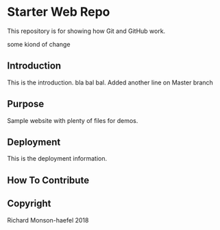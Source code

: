 # Starter Web Repo

This repository is for showing how Git and GitHub work.

some kiond of change

## Introduction

This is the introduction. bla bal bal.  Added another line on Master branch

## Purpose

Sample website with plenty of files for demos.

## Deployment

This is the deployment information.

## How To Contribute

## Copyright

Richard Monson-haefel 2018